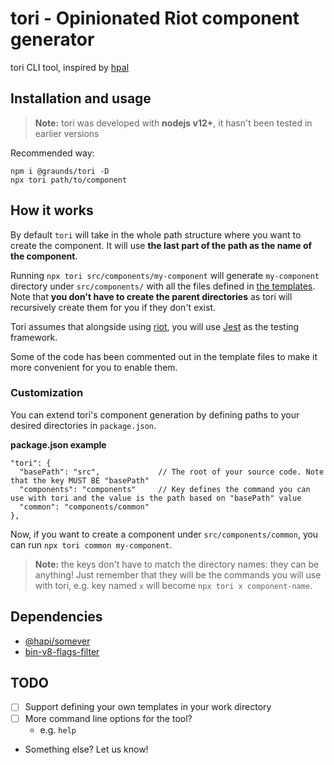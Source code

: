 # tori - Opinionated Riot component generator
tori CLI tool, inspired by [hpal](https://hapipal.com)

## Installation and usage
> **Note:** tori was developed with **nodejs v12+**, it hasn't been tested in earlier versions

Recommended way:
```
npm i @graunds/tori -D
npx tori path/to/component
```

## How it works

By default `tori` will take in the whole path structure where you want to create the component. It will use **the last part of the path as the name of the component**.

Running `npx tori src/components/my-component` will generate `my-component` directory under `src/components/` with all the files defined in [the templates](./templates). Note that **you don't have to create the parent directories** as tori will recursively create them for you if they don't exist.

Tori assumes that alongside using [riot](https://riot.js.org), you will use [Jest](https://jestjs.io/) as the testing framework.

Some of the code has been commented out in the template files to make it more convenient for you to enable them.

### Customization

You can extend tori's component generation by defining paths to your desired directories in `package.json`.

**package.json example**
```
"tori": {
  "basePath": "src",             // The root of your source code. Note that the key MUST BE "basePath"
  "components": "components"     // Key defines the command you can use with tori and the value is the path based on "basePath" value
  "common": "components/common" 
},

```

Now, if you want to create a component under `src/components/common`, you can run `npx tori common my-component`.

> **Note:** the keys don't have to match the directory names: they can be anything! Just remember that they will be the commands you will use with tori, e.g. key named `x` will become `npx tori x component-name`.

## Dependencies
- [@hapi/somever](https://www.npmjs.com/package/@hapi/somever)
- [bin-v8-flags-filter](https://www.npmjs.com/package/bin-v8-flags-filter)

## TODO
- [ ] Support defining your own templates in your work directory
- [ ] More command line options for the tool?
  - e.g. `help`
  
- Something else? Let us know!
